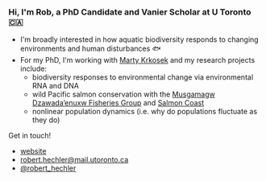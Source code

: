 ### Hi, I'm Rob, a PhD Candidate and Vanier Scholar at U Toronto :canada:

- I'm broadly interested in how aquatic biodiversity responds to changing environments and human disturbances :fish: 
- For my PhD, I'm working with [Marty Krkosek](https://krkosek.eeb.utoronto.ca/) and my research projects include:
    - biodiversity responses to environmental change via environmental RNA and DNA 
    - wild Pacific salmon conservation with the [Musgamagw Dzawada’enuxw Fisheries Group](https://mdfgfisheries.ca/) and [Salmon Coast](https://salmoncoast.org/) 
    - nonlinear population dynamics (i.e. why do populations fluctuate as they do)

Get in touch!
- [website](www.roberthechler.ca) 
- [robert.hechler@mail.utoronto.ca](mailto:robert.hechler@mail.utoronto.ca) 
- [@robert_hechler](https://x.com/robert_hechler)





  

<!--
**RobertHechler/RobertHechler** is a ✨ _special_ ✨ repository because its `README.md` (this file) appears on your GitHub profile.

Here are some ideas to get you started:

- 🔭 I’m currently working on ...
- 🌱 I’m currently learning ...
- 👯 I’m looking to collaborate on ...
- 🤔 I’m looking for help with ...
- 💬 Ask me about ...
- 📫 How to reach me: ...
- 😄 Pronouns: ...
- ⚡ Fun fact: ...
-->
